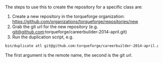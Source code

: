 The steps to use this to create the repository for a specific class are:

1. Create a new repository in the torqueforge organization: https://github.com/organizations/torqueforge/repositories/new
2. Grab the git url for the new repository (e.g. git@github.com:torqueforge/careerbuilder-2014-april.git)
3. Run the duplication script, e.g.

```bash
bin/duplicate atl git@github.com:torqueforge/careerbuilder-2014-april.git
```

The first argument is the remote name, the second is the git url.

